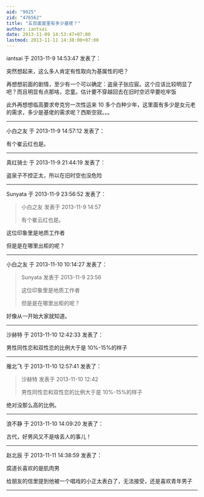 ```yaml
---
aid: "9025"
zid: "476562"
title: "五百废废里有多少基佬？"
author: iantsai
date: 2013-11-09 14:53:47+07:00
lastmod: 2013-11-11 14:38:00+07:00
---
```


iantsai 于 2013-11-9 14:53:47 发表了：

突然想起来，这么多人肯定有性取向为基属性的吧？

再想想前面的剧情，至少有一个可以确定：盗泉子张应宸。这个应该比较明显了吧？而且明显有点那啥，恋童。估计要不穿越回去在旧时空迟早要吃牢饭

此外再想想临高要求夸克穷一次性运来 10 多个白种少年，这里面有多少是女元老的需求，多少是基佬的需求呢？西斯空寂。。。

---

小白之友 于 2013-11-9 14:57:12 发表了：

有个崔云红也是。

---

真红骑士 于 2013-11-9 21:44:19 发表了：

盗泉子不控正太，所以在旧时空也没危险

---

Sunyata 于 2013-11-9 23:56:52 发表了：

> 小白之友 发表于 2013-11-9 14:57
>
> 有个崔云红也是。

这位印象里是地质工作者

但是是在哪里出柜的呢？

---

小白之友 于 2013-11-10 10:14:27 发表了：

> Sunyata 发表于 2013-11-9 23:56
>
> 这位印象里是地质工作者
>
> 但是是在哪里出柜的呢？

好像从一开始大家就知道。

---

沙赫特 于 2013-11-10 12:42:33 发表了：

男性同性恋和双性恋的比例大于是 10%-15%的样子

---

雁北飞 于 2013-11-10 12:57:41 发表了：

> 沙赫特 发表于 2013-11-10 12:42
>
> 男性同性恋和双性恋的比例大于是 10%-15%的样子

绝对没那么高的比例。

---

浪不静 于 2013-11-10 14:09:20 发表了：

古代，好男风又不是啥丢人的事儿！

---

赵北辰 于 2013-11-11 14:38:59 发表了：

腐道长喜欢的是肌肉男

给朋友的信里提到他被一个唱戏的小正太表白了，无法接受，还是喜欢青年男子

---
